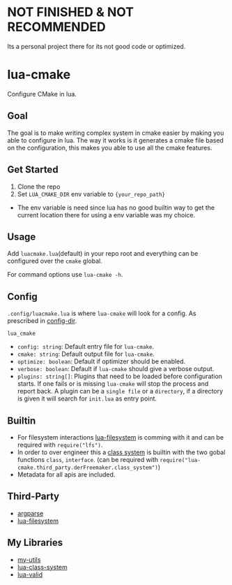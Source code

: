 # NOT FINISHED & NOT RECOMMENDED
Its a personal project there for its not good code or optimized.

# lua-cmake
Configure CMake in lua.

## Goal
The goal is to make writing complex system in cmake easier by making you able to configure in lua.
The way it works is it generates a cmake file based on the configuration, this makes you able to use all the cmake features.

## Get Started
1. Clone the repo
2. Set `LUA_CMAKE_DIR` env variable to `{your_repo_path}`
- The env variable is need since lua has no good builtin way to get the current location there for using a env variable was my choice.

## Usage
Add `luacmake.lua`(default) in your repo root and everything can be configured over the `cmake` global.

For command options use `lua-cmake -h`.

## Config
`.config/luacmake.lua` is where `lua-cmake` will look for a config.
As prescribed in [config-dir](https://github.com/pi0/config-dir).

`lua_cmake`
- `config: string`: Default entry file for `lua-cmake`.
- `cmake: string`: Default output file for `lua-cmake`.
- `optimize: boolean`: Default if optimizer should be enabled.
- `verbose: boolean`: Default if `lua-cmake` should give a verbose output.
- `plugins: string[]`: Plugins that need to be loaded before configuration starts. If one fails or is missing `lua-cmake` will stop the process and report back. A plugin can be a `single file` or a `directory`, if a directory is given it will search for `init.lua` as entry point.

## Builtin
- For filesystem interactions [lua-filesystem](https://lunarmodules.github.io/luafilesystem) is comming with it and can be required with `require("lfs")`.
- In order to over engineer this a [class system](https://github.com/derFreemaker/lua-class-system) is builtin with the two gobal functions `class`, `interface`. (can be required with `require("lua-cmake.third_party.derFreemaker.class_system")`)
- Metadata for all apis are included.

## Third-Party
- [argparse](https://github.com/mpeterv/argparse)
- [lua-filesystem](https://lunarmodules.github.io/luafilesystem)

## My Libraries
- [my-utils](https://github.com/derFreemaker/Freemaker.Lua)
- [lua-class-system](https://github.com/derFreemaker/Lua-Class-System)
- [lua-valid](https://github.com/derFreemaker/lua-valid)
